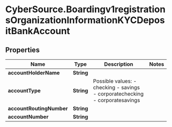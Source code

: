 # CyberSource.Boardingv1registrationsOrganizationInformationKYCDepositBankAccount

## Properties
Name | Type | Description | Notes
------------ | ------------- | ------------- | -------------
**accountHolderName** | **String** |  | 
**accountType** | **String** | Possible values: - checking - savings - corporatechecking - corporatesavings | 
**accountRoutingNumber** | **String** |  | 
**accountNumber** | **String** |  | 


